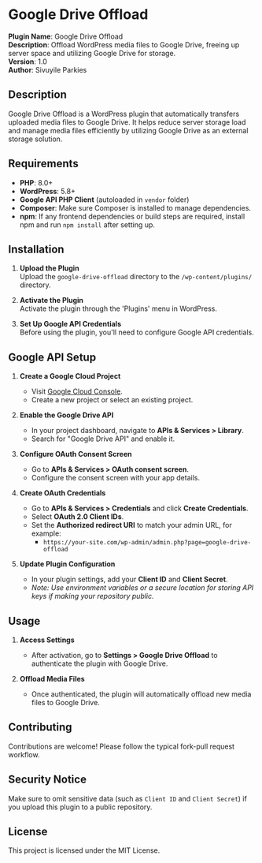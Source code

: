 # Google Drive Offload

**Plugin Name**: Google Drive Offload  
**Description**: Offload WordPress media files to Google Drive, freeing up server space and utilizing Google Drive for storage.  
**Version**: 1.0  
**Author**: Sivuyile Parkies  

## Description
Google Drive Offload is a WordPress plugin that automatically transfers uploaded media files to Google Drive. 
It helps reduce server storage load and manage media files efficiently by utilizing Google Drive as an external storage solution.

## Requirements
- **PHP**: 8.0+
- **WordPress**: 5.8+
- **Google API PHP Client** (autoloaded in `vendor` folder)
- **Composer**: Make sure Composer is installed to manage dependencies.
- **npm**: If any frontend dependencies or build steps are required, install npm and run `npm install` after setting up.

## Installation
1. **Upload the Plugin**  
   Upload the `google-drive-offload` directory to the `/wp-content/plugins/` directory.
   
2. **Activate the Plugin**  
   Activate the plugin through the 'Plugins' menu in WordPress.

3. **Set Up Google API Credentials**  
   Before using the plugin, you'll need to configure Google API credentials.

## Google API Setup
1. **Create a Google Cloud Project**  
   - Visit [Google Cloud Console](https://console.cloud.google.com/).
   - Create a new project or select an existing project.

2. **Enable the Google Drive API**  
   - In your project dashboard, navigate to **APIs & Services > Library**.
   - Search for "Google Drive API" and enable it.

3. **Configure OAuth Consent Screen**  
   - Go to **APIs & Services > OAuth consent screen**.
   - Configure the consent screen with your app details.

4. **Create OAuth Credentials**  
   - Go to **APIs & Services > Credentials** and click **Create Credentials**.
   - Select **OAuth 2.0 Client IDs**.
   - Set the **Authorized redirect URI** to match your admin URL, for example:
     - `https://your-site.com/wp-admin/admin.php?page=google-drive-offload`

5. **Update Plugin Configuration**  
   - In your plugin settings, add your **Client ID** and **Client Secret**.
   - _Note: Use environment variables or a secure location for storing API keys if making your repository public._

## Usage
1. **Access Settings**  
   - After activation, go to **Settings > Google Drive Offload** to authenticate the plugin with Google Drive.

2. **Offload Media Files**  
   - Once authenticated, the plugin will automatically offload new media files to Google Drive.

## Contributing
Contributions are welcome! Please follow the typical fork-pull request workflow.

## Security Notice
Make sure to omit sensitive data (such as `Client ID` and `Client Secret`) if you upload this plugin to a public repository.

## License
This project is licensed under the MIT License.

